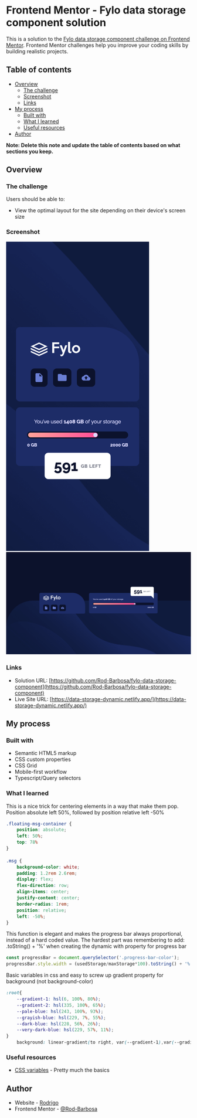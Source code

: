 # Frontend Mentor - Fylo data storage component solution

This is a solution to the [Fylo data storage component challenge on Frontend Mentor](https://www.frontendmentor.io/challenges/fylo-data-storage-component-1dZPRbV5n). Frontend Mentor challenges help you improve your coding skills by building realistic projects. 

## Table of contents

- [Overview](#overview)
  - [The challenge](#the-challenge)
  - [Screenshot](#screenshot)
  - [Links](#links)
- [My process](#my-process)
  - [Built with](#built-with)
  - [What I learned](#what-i-learned)
  - [Useful resources](#useful-resources)
- [Author](#author)

**Note: Delete this note and update the table of contents based on what sections you keep.**

## Overview

### The challenge

Users should be able to:

- View the optimal layout for the site depending on their device's screen size

### Screenshot

![Mobile](./images/screenshot/mobile.png)
![Desktop](./images/screenshot/desktop.png)


### Links

- Solution URL: [https://github.com/Rod-Barbosa/fylo-data-storage-component](https://github.com/Rod-Barbosa/fylo-data-storage-component)
- Live Site URL: [https://data-storage-dynamic.netlify.app/](https://data-storage-dynamic.netlify.app/)

## My process

### Built with

- Semantic HTML5 markup
- CSS custom properties
- CSS Grid
- Mobile-first workflow
- Typescript/Query selectors


### What I learned



This is a nice trick for centering elements in a way that make them pop. Position absolute left 50%, followed by position relative left -50%
```css
.floating-msg-container {
    position: absolute;
    left: 50%;
    top: 78%
}

.msg {
    background-color: white;
    padding: 1.2rem 2.6rem;
    display: flex;
    flex-direction: row;
    align-items: center;
    justify-content: center;
    border-radius: 1rem;
    position: relative;
    left: -50%;
}
```

This function is elegant and makes the progress bar always proportional, instead of a hard coded value.
The hardest part was remembering to add:
 .toString() + '%'
when creating the dynamic with property for progress bar
```js
const progressBar = document.querySelector('.progress-bar-color');
progressBar.style.width = (usedStorage/maxStorage*100).toString() + '%'
```

Basic variables in css and easy to screw up gradient property for background (not background-color)
```css
:root{
    --gradient-1: hsl(6, 100%, 80%);
    --gradient-2: hsl(335, 100%, 65%);
    --pale-blue: hsl(243, 100%, 93%);
    --grayish-blue: hsl(229, 7%, 55%);
    --dark-blue: hsl(228, 56%, 26%);
    --very-dark-blue: hsl(229, 57%, 11%);
}
    background: linear-gradient(to right, var(--gradient-1),var(--gradient-2));

```


### Useful resources

- [CSS variables](https://www.w3schools.com/css/css3_variables.asp) - Pretty much the basics 

## Author

- Website - [Rodrigo](https://www.gelatodigital.com)
- Frontend Mentor - [@Rod-Barbosa](https://www.frontendmentor.io/profile/Rod-Barbosa)
